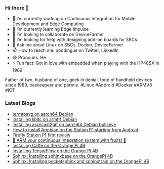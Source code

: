 ### Hi there 👋

<!--
**gounthar/gounthar** is a ✨ _special_ ✨ repository because its `README.md` (this file) appears on your GitHub profile.

Here are some ideas to get you started:
-->
- 🔭 I’m currently working on Continuous Integration for Mobile Development and Edge Computing
- 🌱 I’m currently learning Edge Impulse
- 👯 I’m looking to collaborate on DeviceFarmer
- 🤔 I’m looking for help with designing add-on boards for SBCs
- 💬 Ask me about Linux on SBCs, Docker, DeviceFarmer
- 📫 How to reach me: poddingue on Twitter, LinkedIn
- 😄 Pronouns: He
- ⚡ Fun fact: Got in love with embedded when playing with the HP48SX in 1989

Father of two, husband of one, geek in denial, fond of handheld devices since 1989, beekeepeer and permie. #Linux #Android #Docker #ARMV8 #IOT

### Latest Blogs
<!-- BLOG-POST-LIST:START -->
- [termtosvg on aarch64 Debian](/2021/08/20/Installing-termtosvg-on-aarch64/)
- [Installing libltc on armhf Debian](/2021/08/20/Installing-libltc-on-armhf/)
- [Installing asciicast2gif on aarch64 Debian bullseye](/2021/08/20/Installing-asciicast-on-aarch64/)
- [How to install Armbian on the Station P1 starting from Android](/2021/02/18/How-to-Install-Armbian-on-the-Station-P1/)
- [Firefly Station P1 first review](/2021/01/14/Firefly-Station-P1-first-review/)
- [🍊 ARM your continuous integration system with fruits! 🍌](/2021/01/11/Arm-your-ci-with-fruits/)
- [Installing Caffe on the Orange Pi 4B](/2020/06/22/installing-Caffee-on-the-orangepi-4b/)
- [Installing TensorFlow on the Orange Pi 4B](/2020/06/19/installing-tensorflow-on-the-orangepi-4b/)
- [Sphinx: Installing sphinxbase on the OrangePi 4B](/2020/06/05/installing-sphinxbase-on-the-OrangePi-4B/)
- [Sphinx: Installing pocketsphinx and sphinxtrain on the OrangePi 4B](/2020/06/05/installing-pocketsphinx-on-the-OrangePi-4B/)
<!-- BLOG-POST-LIST:END -->
